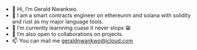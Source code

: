 - 👋 Hi, I’m Gerald Nwankwo. 
- 👀 I am a smart contracts engineer on ethereunm and solana with solidity and rust as my major language tools.
- 🌱 I’m currently learnning cuase it never stops 😁
- 💞️ I’m also open to collaborations on projects.
- 📫 You can mail me geraldnwankwo@icloud.com 

<!---
Ceejaycodez/Ceejaycodez is a ✨ special ✨ repository because its `README.md` (this file) appears on your GitHub profile.
You can click the Preview link to take a look at your changes.
--->
